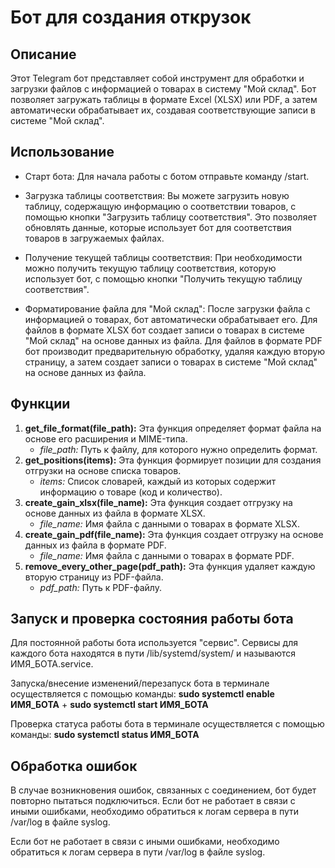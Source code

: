 <h1>Бот для создания открузок</h1>
<h2>Описание</h2>
<p>Этот Telegram бот представляет собой инструмент для обработки и загрузки файлов с информацией о товарах в систему "Мой склад". Бот позволяет загружать таблицы в формате Excel (XLSX) или PDF, а затем автоматически обрабатывает их, создавая соответствующие записи в системе "Мой склад".</p>
<h2>Использование</h2>
<p>
<ul>
  <p><li>Старт бота: Для начала работы с ботом отправьте команду /start.</li></p>
  <p><li>Загрузка таблицы соответствия: Вы можете загрузить новую таблицу, содержащую информацию о соответствии товаров, с помощью кнопки "Загрузить таблицу соответствия". Это позволяет обновлять данные, которые использует бот для соответствия товаров в загружаемых файлах.</li></p>
  <p><li>Получение текущей таблицы соответствия: При необходимости можно получить текущую таблицу соответствия, которую использует бот, с помощью кнопки "Получить текущую таблицу соответствия".</li></p>
  <p><li>Форматирование файла для "Мой склад": После загрузки файла с информацией о товарах, бот автоматически обрабатывает его. Для файлов в формате XLSX бот создает записи о товарах в системе "Мой склад" на основе данных из файла. Для файлов в формате PDF бот производит предварительную обработку, удаляя каждую вторую страницу, а затем создает записи о товарах в системе "Мой склад" на основе данных из файла.</li></p>
</ul>
</p>
<h2>Функции</h2>
<ol>
    <li>
        <strong>get_file_format(file_path):</strong> Эта функция определяет формат файла на основе его расширения и MIME-типа.
        <ul>
            <li><em>file_path:</em> Путь к файлу, для которого нужно определить формат.</li>
        </ul>
    </li>
    <li>
        <strong>get_positions(items):</strong> Эта функция формирует позиции для создания отгрузки на основе списка товаров.
        <ul>
            <li><em>items:</em> Список словарей, каждый из которых содержит информацию о товаре (код и количество).</li>
        </ul>
    </li>
    <li>
        <strong>create_gain_xlsx(file_name):</strong> Эта функция создает отгрузку на основе данных из файла в формате XLSX.
        <ul>
            <li><em>file_name:</em> Имя файла с данными о товарах в формате XLSX.</li>
        </ul>
    </li>
    <li>
        <strong>create_gain_pdf(file_name):</strong> Эта функция создает отгрузку на основе данных из файла в формате PDF.
        <ul>
            <li><em>file_name:</em> Имя файла с данными о товарах в формате PDF.</li>
        </ul>
    </li>
    <li>
        <strong>remove_every_other_page(pdf_path):</strong> Эта функция удаляет каждую вторую страницу из PDF-файла.
        <ul>
            <li><em>pdf_path:</em> Путь к PDF-файлу.</li>
        </ul>
    </li>
</ol>

<h2>Запуск и проверка состояния работы бота</h2>
<p>Для постоянной работы бота используется "сервис". Сервисы для каждого бота находятся в пути /lib/systemd/system/ и называются ИМЯ_БОТА.service.</p>
<p>Запуска/внесение изменений/перезапуск бота в терминале осуществляется c помощью команды: <strong>sudo systemctl enable ИМЯ_БОТА</strong> + <strong>sudo systemctl start ИМЯ_БОТА</strong></p>
<p>Проверка статуса работы бота в терминале осуществляется c помощью команды: <strong>sudo systemctl status ИМЯ_БОТА</strong></p>

<h2>Обработка ошибок</h2>
<p>В случае возникновения ошибок, связанных с соединением, бот будет повторно пытаться подключиться. Если бот не работает в связи с иными ошибками, необходимо обратиться к логам сервера в пути /var/log в файле syslog.</p>
<p>Если бот не работает в связи с иными ошибками, необходимо обратиться к логам сервера в пути /var/log в файле syslog.</p>
